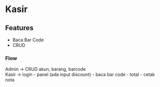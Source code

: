 # Kasir

## Features

- Baca Bar Code
- CRUD

### Flow
Admin -> CRUD akun, barang, barcode \
Kasir -> login - panel (ada input discount) - baca bar code - total - cetak nota

